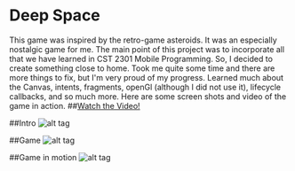 # Deep Space
This game was inspired by the retro-game asteroids. It was an especially nostalgic game for me. The main point of this project was to incorporate all that we have learned in CST 2301 Mobile Programming. So, I decided to create something close to home. Took me quite some time and there are more things to fix, but I'm very proud of my progress. Learned much about the Canvas, intents, fragments, openGl (although I did not use it), lifecycle callbacks, and so much more. Here are some screen shots and video of the game in action. 
##[Watch the Video!](https://youtu.be/ozn2zDgWTcA)

##Intro
![alt tag](http://i.imgur.com/FycEoum.png)

##Game
![alt tag](http://i.imgur.com/ETaQ4ng.png)

##Game in motion
![alt tag](http://i.imgur.com/TNOLr0M.png)


